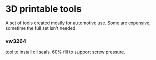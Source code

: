 # 3D printable tools

A set of tools created mostly for automotive use. Some are expensive, sometime the full set isn't needed.

### vw3264
tool to install oil seals. 60% fill to support screw pressure.
